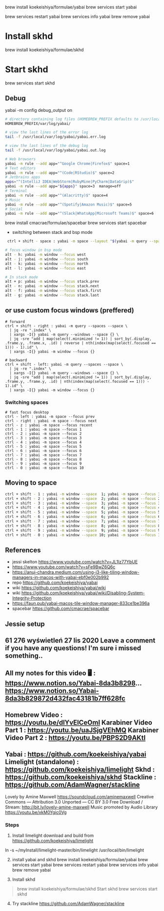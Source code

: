 brew install koekeishiya/formulae/yabai
brew services start yabai



brew services restart yabai brew services info yabai
brew remove yabai


# Install skhd
brew install koekeishiya/formulae/skhd
# Start skhd
brew services start skhd


## Debug
yabai -m config debug_output on
```bash
# directory containing log files (HOMEBREW_PREFIX defaults to /usr/local unless you manually specified otherwise)
HOMEBREW_PREFIX/var/log/yabai/

# view the last lines of the error log 
tail -f /usr/local/var/log/yabai/yabai.err.log

# view the last lines of the debug log
tail -f /usr/local/var/log/yabai/yabai.out.log
```


```bash
# Web browsers
yabai -m rule --add app="^Google Chrome|Firefox$" space=1
# Text editors
yabai -m rule --add app="^(Code|RStudio)$" space=2
# Jetbrains apps
apps="^(IntelliJ IDEA|WebStorm|RubyMine|PyCharm|DataGrip)$"
yabai -m rule --add app="${apps}" space=3  manage=off
# Terminal
yabai -m rule --add app="^(Alacritty)$" space=4
# Music
yabai -m rule --add app="^(Spotify|Amazon Music)$" space=5
# Social
yabai -m rule --add app="^(Slack|WhatsApp|Microsoft Teams)$" space=6

```


brew install cmacrae/formulae/spacebar
brew services start spacebar

- switching between stack and bsp mode
```bash
 ctrl + shift - space : yabai -m space --layout "$(yabai -m query --spaces --space | jq -r 'if .type == "bsp" then "stack" else "bsp" end')"
```

```bash
# focus window in bsp mode
alt - h: yabai -m window --focus west
alt - j: yabai -m window --focus south
alt - k: yabai -m window --focus north
alt - l: yabai -m window --focus east

# In stack mode
alt + p: yabai -m window --focus stack.prev
alt - n: yabai -m window --focus stack.next
alt - f: yabai -m window --focus stack.first
alt - g: yabai -m window --focus stack.last

```
## or use custom focus windows (preffered)
```
# forward
ctrl + shift - right : yabai -m query --spaces --space \
  | jq -re ".index" \
  | xargs -I{} yabai -m query --windows --space {} \
  | jq -sre "add | map(select(.minimized != 1)) | sort_by(.display, .frame.y, .frame.x, .id) | reverse | nth(index(map(select(.focused == 1))) - 1).id" \
  | xargs -I{} yabai -m window --focus {}

# backward
ctrl + shift - left: yabai -m query --spaces --space \
  | jq -re ".index" \
  | xargs -I{} yabai -m query --windows --space {} \
  | jq -sre "add | map(select(.minimized != 1)) | sort_by(.display, .frame.y, .frame.y, .id) | nth(index(map(select(.focused == 1))) - 1).id" \
  | xargs -I{} yabai -m window --focus {}
```

### Switching spaces
```
# fast focus desktop
ctrl - left : yabai -m space --focus prev
ctrl - right : yabai -m space --focus next
ctrl - z : yabai -m space --focus recent
ctrl - 1 : yabai -m space --focus 1
ctrl - 2 : yabai -m space --focus 2
ctrl - 3 : yabai -m space --focus 3
ctrl - 4 : yabai -m space --focus 4
ctrl - 5 : yabai -m space --focus 5
ctrl - 6 : yabai -m space --focus 6
ctrl - 7 : yabai -m space --focus 7
ctrl - 8 : yabai -m space --focus 8
ctrl - 9 : yabai -m space --focus 9
ctrl - 0 : yabai -m space --focus 10
```

## Moving to space
```bash
ctrl + shift - 1 : yabai -m window --space  1; yabai -m space --focus 1
ctrl + shift - 2 : yabai -m window --space  2; yabai -m space --focus 2
ctrl + shift - 3 : yabai -m window --space  3; yabai -m space --focus 3
ctrl + shift - 4 : yabai -m window --space  4; yabai -m space --focus 4
ctrl + shift - 5 : yabai -m window --space  5; yabai -m space --focus 5
ctrl + shift - 6 : yabai -m window --space  6; yabai -m space --focus 6
ctrl + shift - 7 : yabai -m window --space  7; yabai -m space --focus 7
ctrl + shift - 8 : yabai -m window --space  8; yabai -m space --focus 8
ctrl + shift - 9 : yabai -m window --space  9; yabai -m space --focus 9
ctrl + shift - 0 : yabai -m window --space 10; yabai -m space --focus 10
```

## References
- jessi skelton https://www.youtube.com/watch?v=JL1lz77YbUE
- https://www.youtube.com/watch?v=sFe9BwZ6Q6c
- https://anuj-chandra.medium.com/using-i3-like-tiling-window-managers-in-macos-with-yabai-ebf0e002b992
- repo https://github.com/koekeishiya/yabai
- wiki https://github.com/koekeishiya/yabai/wiki
- wiki https://github.com/koekeishiya/yabai/wiki/Disabling-System-Integrity-Protection
- https://faun.pub/yabai-macos-tile-window-manager-833ce1be396a
- spacebar https://github.com/cmacrae/spacebar





## Jessie setup
61 276 wyświetleń  27 lis 2020
Leave a comment if you have any questions! I'm sure i missed something..
---------------------------------------------------------------------------------------------------------
All my notes for this video 🖥️  : https://www.notion.so/Yabai-8da3b8298...
https://www.notion.so/Yabai-8da3b829872d432fac43181b7ff628fc
---------------------------------------------------------------------------------------------------------
Homebrew Video : https://youtu.be/dlYvElCeOmI
Karabiner Video Part 1 : https://youtu.be/uaJSjgVEhMQ
Karabiner Video Part 2 : https://youtu.be/PBPS2D9AKtI
---------------------------------------------------------------------------------------------------------
Yabai : https://github.com/koekeishiya/yabai
Limelight (standalone) : https://github.com/koekeishiya/limelight
Skhd : https://github.com/koekeishiya/skhd
Stackline : https://github.com/AdamWagner/stackline
---------------------------------------------------------------------------------------------------------
Lovely by Amine Maxwell https://soundcloud.com/aminemaxwell
Creative Commons — Attribution 3.0 Unported — CC BY 3.0
Free Download / Stream: http://bit.ly/lovely-amine-maxwell
Music promoted by Audio Library https://youtu.be/xkM0Ygic0Vg


### Steps
1. Install limelight
   download and build from https://github.com/koekeishiya/limelight
   
ln -s ~/myInstall/limelight-master/bin/limelight /usr/local/bin/limelight

2. install yabai and skhd
brew install koekeishiya/formulae/yabai
brew services start yabai
brew services restart yabai brew services info yabai
brew remove yabai

3.  Install skhd
> brew install koekeishiya/formulae/skhd
Start skhd
> brew services start skhd

4. Try stackline
    https://github.com/AdamWagner/stackline